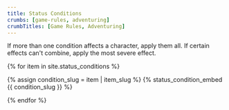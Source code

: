 ```yaml
---
title: Status Conditions
crumbs: [game-rules, adventuring]
crumbTitles: [Game Rules, Adventuring]
---
```


If more than one condition affects a character, apply them all. If certain effects can't combine, apply the most severe effect.

{% for item in site.status_conditions %}

{% assign condition_slug = item | item_slug %}
{% status_condition_embed {{ condition_slug }} %}

{% endfor %}